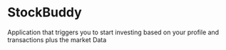 # StockBuddy
Application that triggers you to start investing based on your profile and transactions plus the market Data
